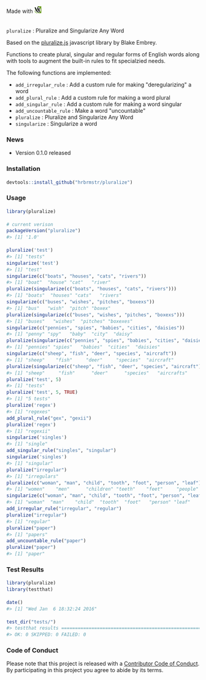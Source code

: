 <!-- README.md is generated from README.Rmd. Please edit that file -->


<div style="padding-bottom:20px">Made with <img src="v8.png"/></div>

`pluralize` : Pluralize and Singularize Any Word

Based on the [pluralize.js](https://github.com/blakeembrey/pluralize) javascript library by Blake Embrey.

Functions to create plural, singular and regular forms of English words along with tools to augment the built-in rules to fit specialzied needs.

The following functions are implemented:

- `add_irregular_rule` :	Add a custom rule for making "deregularizing" a word
- `add_plural_rule` :	Add a custom rule for making a word plural
- `add_singular_rule` :	Add a custom rule for making a word singular
- `add_uncountable_rule` :	Make a word "uncountable"
- `pluralize` :	Pluralize and Singularize Any Word
- `singularize` :	Singularize a word

### News

- Version 0.1.0 released

### Installation


```r
devtools::install_github("hrbrmstr/pluralize")
```



### Usage


```r
library(pluralize)

# current verison
packageVersion("pluralize")
#> [1] '1.0'

pluralize('test')
#> [1] "tests"
singularize('test')
#> [1] "test"
singularize(c("boats", "houses", "cats", "rivers"))
#> [1] "boat"  "house" "cat"   "river"
pluralize(singularize(c("boats", "houses", "cats", "rivers")))
#> [1] "boats"  "houses" "cats"   "rivers"
singularize(c("buses", "wishes", "pitches", "boxexs"))
#> [1] "bus"   "wish"  "pitch" "boxex"
pluralize(singularize(c("buses", "wishes", "pitches", "boxexs")))
#> [1] "buses"   "wishes"  "pitches" "boxexes"
singularize(c("pennies", "spies", "babies", "cities", "daisies"))
#> [1] "penny" "spy"   "baby"  "city"  "daisy"
pluralize(singularize(c("pennies", "spies", "babies", "cities", "daisies")))
#> [1] "pennies" "spies"   "babies"  "cities"  "daisies"
singularize(c("sheep", "fish", "deer", "species", "aircraft"))
#> [1] "sheep"    "fish"     "deer"     "species"  "aircraft"
pluralize(singularize(c("sheep", "fish", "deer", "species", "aircraft")))
#> [1] "sheep"     "fish"      "deer"      "species"   "aircrafts"
pluralize('test', 5)
#> [1] "tests"
pluralize('test', 5, TRUE)
#> [1] "5 tests"
pluralize('regex')
#> [1] "regexes"
add_plural_rule("gex", "gexii")
pluralize('regex')
#> [1] "regexii"
singularize('singles')
#> [1] "single"
add_singular_rule("singles", "singular")
singularize('singles')
#> [1] "singular"
pluralize("irregular")
#> [1] "irregulars"
pluralize(c("woman", "man", "child", "tooth", "foot", "person", "leaf"))
#> [1] "women"    "men"      "children" "teeth"    "feet"     "people"   "leaves"
singularize(c("woman", "man", "child", "tooth", "foot", "person", "leaf"))
#> [1] "woman"  "man"    "child"  "tooth"  "foot"   "person" "leaf"
add_irregular_rule("irregular", "regular")
pluralize("irregular")
#> [1] "regular"
pluralize("paper")
#> [1] "papers"
add_uncountable_rule("paper")
pluralize("paper")
#> [1] "paper"
```

### Test Results


```r
library(pluralize)
library(testthat)

date()
#> [1] "Wed Jan  6 18:32:24 2016"

test_dir("tests/")
#> testthat results ========================================================================================================
#> OK: 0 SKIPPED: 0 FAILED: 0
```

### Code of Conduct

Please note that this project is released with a [Contributor Code of Conduct](CONDUCT.md). By participating in this project you agree to abide by its terms.
